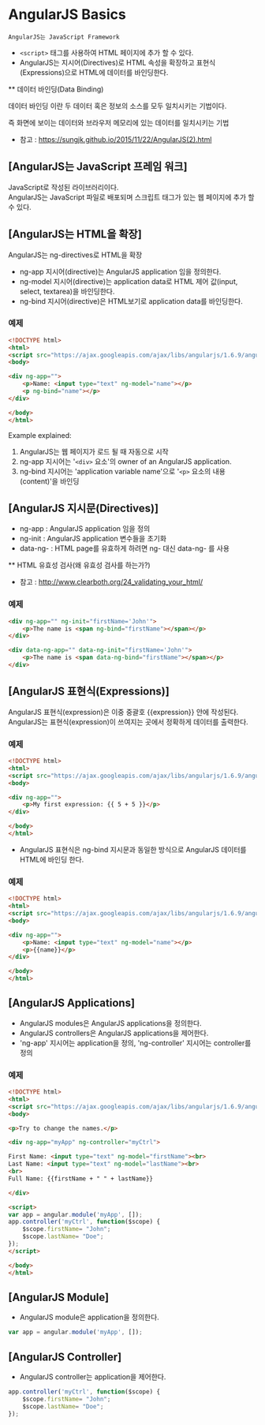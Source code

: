 # AngularJS Basics
    AngularJS는 JavaScript Framework
 - `<script>` 태그를 사용하여 HTML 페이지에 추가 할 수 있다.
 - AngularJS는 지시어(Directives)로 HTML 속성을 확장하고 표현식(Expressions)으로 HTML에 데이터를 바인딩한다.

** 데이터 바인딩(Data Binding)

  데이터 바인딩 이란 두 데이터 혹은 정보의 소스를 모두 일치시키는 기법이다.


즉 화면에 보이는 데이터와 브라우저 메모리에 있는 데이터를 일치시키는 기법


 - 참고 : https://sungjk.github.io/2015/11/22/AngularJS(2).html


## [AngularJS는 JavaScript 프레임 워크]
  JavaScript로 작성된 라이브러리이다. <br>
AngularJS는 JavaScript 파일로 배포되며 스크립트 태그가 있는 웹 페이지에 추가 할 수 있다. <br>

<script src="https://ajax.googleapis.com/ajax/libs/angularjs/1.6.9/angular.min.js"></script>


## [AngularJS는 HTML을 확장]
  AngularJS는 ng-directives로 HTML을 확장 <br>
 - ng-app 지시어(directive)는 AngularJS application 임을 정의한다.
 - ng-model 지시어(directive)는 application data로 HTML 제어 값(input, select, textarea)을 바인딩한다.
 - ng-bind 지시어(directive)은 HTML보기로 application data를 바인딩한다.

### 예제
~~~html
<!DOCTYPE html>
<html>
<script src="https://ajax.googleapis.com/ajax/libs/angularjs/1.6.9/angular.min.js"></script>
<body>

<div ng-app="">
    <p>Name: <input type="text" ng-model="name"></p>
    <p ng-bind="name"></p>
</div>

</body>
</html>
~~~
Example explained:
 1) AngularJS는 웹 페이지가 로드 될 때 자동으로 시작
 2) ng-app 지시어는 '`<div>` 요소'의 owner of an AngularJS application.
 3) ng-bind 지시어는 'application variable name'으로 '`<p>` 요소의 내용(content)'을 바인딩


## [AngularJS 지시문(Directives)]
 - ng-app : AngularJS application 임을 정의
 - ng-init : AngularJS application 변수들을 초기화
 - data-ng- : HTML page를 유효하게 하려면 ng- 대신 data-ng- 를 사용

 ** HTML 유효성 검사(왜 유효성 검사를 하는가?)
 - 참고 : http://www.clearboth.org/24_validating_your_html/

### 예제
~~~html
<div ng-app="" ng-init="firstName='John'">
    <p>The name is <span ng-bind="firstName"></span></p>
</div>
~~~
~~~html
<div data-ng-app="" data-ng-init="firstName='John'">
    <p>The name is <span data-ng-bind="firstName"></span></p>
</div>
~~~


## [AngularJS 표현식(Expressions)]
  AngularJS 표현식(expression)은 이중 중괄호 {{expression}} 안에 작성된다. <br>
AngularJS는 표현식(expression)이 쓰여지는 곳에서 정확하게 데이터를 출력한다.

### 예제
~~~html
<!DOCTYPE html>
<html>
<script src="https://ajax.googleapis.com/ajax/libs/angularjs/1.6.9/angular.min.js"></script>
<body>

<div ng-app="">
    <p>My first expression: {{ 5 + 5 }}</p>
</div>

</body>
</html>
~~~

 - AngularJS 표현식은 ng-bind 지시문과 동일한 방식으로 AngularJS 데이터를 HTML에 바인딩 한다.

### 예제
~~~html
<!DOCTYPE html>
<html>
<script src="https://ajax.googleapis.com/ajax/libs/angularjs/1.6.9/angular.min.js"></script>
<body>

<div ng-app="">
    <p>Name: <input type="text" ng-model="name"></p>
    <p>{{name}}</p>
</div>

</body>
</html>
~~~


## [AngularJS Applications]
 - AngularJS modules은 AngularJS applications을 정의한다.
 - AngularJS controllers은 AngularJS applications을 제어한다.
 - 'ng-app' 지시어는 application을 정의, 'ng-controller' 지시어는 controller를 정의

### 예제
~~~html
<!DOCTYPE html>
<html>
<script src="https://ajax.googleapis.com/ajax/libs/angularjs/1.6.9/angular.min.js"></script>
<body>

<p>Try to change the names.</p>

<div ng-app="myApp" ng-controller="myCtrl">

First Name: <input type="text" ng-model="firstName"><br>
Last Name: <input type="text" ng-model="lastName"><br>
<br>
Full Name: {{firstName + " " + lastName}}

</div>

<script>
var app = angular.module('myApp', []);
app.controller('myCtrl', function($scope) {
    $scope.firstName= "John";
    $scope.lastName= "Doe";
});
</script>

</body>
</html>
~~~

## [AngularJS Module]
 - AngularJS module은 application을 정의한다.

~~~javascript
var app = angular.module('myApp', []);
~~~

## [AngularJS Controller]
 - AngularJS controller는 application을 제어한다.
~~~javascript
app.controller('myCtrl', function($scope) {
    $scope.firstName= "John";
    $scope.lastName= "Doe";
});
~~~

